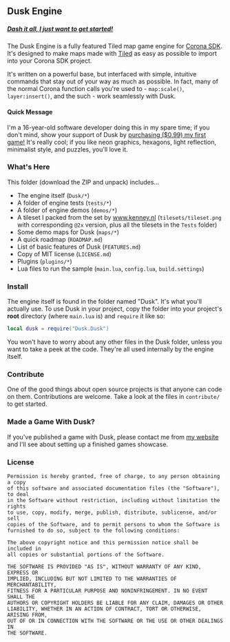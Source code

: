 ## Dusk Engine ##

##### [Dash it all, I just want to get started!][quickstart] #####

The Dusk Engine is a fully featured Tiled map game engine for [Corona SDK][corona]. It's designed to make maps made with [Tiled][tiled] as easy as possible to import into your Corona SDK project.

It's written on a powerful base, but interfaced with simple, intuitive commands that stay out of your way as much as possible. In fact, many of the normal Corona function calls you're used to - `map:scale()`, `layer:insert()`, and the such - work seamlessly with Dusk.


#### Quick Message ####
I'm a 16-year-old software developer doing this in my spare time; if you don't mind, show your support of Dusk by [purchasing ($0.99) my first game!][game] It's really cool; if you like neon graphics, hexagons, light reflection, minimalist style, and puzzles, you'll love it.


### What's Here ###

This folder (download the ZIP and unpack) includes...
- The engine itself (`Dusk/*`)
- A folder of engine tests (`tests/*`)
- A folder of engine demos (`demos/*`)
- A tileset I packed from the set by www.kenney.nl (`tilesets/tileset.png` with corresponding `@2x` version, plus all the tilesets in the `Tests` folder)
- Some demo maps for Dusk (`maps/*`)
- A quick roadmap (`ROADMAP.md`)
- List of basic features of Dusk (`FEATURES.md`)
- Copy of MIT license (`LICENSE.md`)
- Plugins (`plugins/*`)
- Lua files to run the sample (`main.lua`, `config.lua`, `build.settings`)


### Install ###

The engine itself is found in the folder named "Dusk". It's what you'll actually use. To use Dusk in your project, copy the folder into your project's **root** directory (where `main.lua` is) and `require` it like so:
```Lua
local dusk = require("Dusk.Dusk")
```

You won't have to worry about any other files in the Dusk folder, unless you want to take a peek at the code. They're all used internally by the engine itself.


### Contribute ###

One of the good things about open source projects is that anyone can code on them. Contributions are welcome. Take a look at the files in `contribute/` to get started.


### Made a Game With Dusk? ###

If you've published a game with Dusk, please contact me from [my website][contact] and I'll see about setting up a finished games showcase.


### License ###

```
Permission is hereby granted, free of charge, to any person obtaining a copy
of this software and associated documentation files (the "Software"), to deal
in the Software without restriction, including without limitation the rights
to use, copy, modify, merge, publish, distribute, sublicense, and/or sell
copies of the Software, and to permit persons to whom the Software is
furnished to do so, subject to the following conditions:

The above copyright notice and this permission notice shall be included in
all copies or substantial portions of the Software.

THE SOFTWARE IS PROVIDED "AS IS", WITHOUT WARRANTY OF ANY KIND, EXPRESS OR
IMPLIED, INCLUDING BUT NOT LIMITED TO THE WARRANTIES OF MERCHANTABILITY,
FITNESS FOR A PARTICULAR PURPOSE AND NONINFRINGEMENT. IN NO EVENT SHALL THE
AUTHORS OR COPYRIGHT HOLDERS BE LIABLE FOR ANY CLAIM, DAMAGES OR OTHER
LIABILITY, WHETHER IN AN ACTION OF CONTRACT, TORT OR OTHERWISE, ARISING FROM,
OUT OF OR IN CONNECTION WITH THE SOFTWARE OR THE USE OR OTHER DEALINGS IN
THE SOFTWARE.
```

[quickstart]: http://github.com/GymbylCoding/Dusk-Engine/wiki/Quickstart
[corona]: http://www.coronalabs.com
[tiled]: http://www.mapeditor.org
[game]: http://bit.ly/1mpG2wD
[contact]: http://www.gymbyl.com/contact